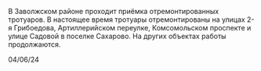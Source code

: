 В Заволжском районе проходит приёмка отремонтированных тротуаров. 
В настоящее время тротуары отремонтированы на улицах 2-я Грибоедова, Артиллерийском переулке, Комсомольском проспекте и улице Садовой в поселке Сахарово. 
На других объектах работы продолжаются.

04/06/24